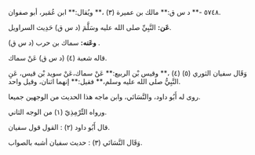 ٥٧٤٨ -** د س ق:** مالك بن عميرة (٣) ،** ويُقال:** ابن عُمَير، أبو صفوان.

**عَن:** النَّبِيِّ صلى الله عليه وسَلَّمَ (د س ق) حَدِيث السراويل.

**وعَنه:** سماك بن حرب (د س ق) .

قاله شعبة (٤) (د س ق) عَنْ سماك.

وَقَال سفيان الثوري (٥) (٤) ،** وقيس بْن الربيع:** عَنْ سماك،عَنْ سويد بْن قيس، عَنِ النَّبِيُّ صلى الله عليه وسلم،** فقيل:** إنهما اثنان، وقيل واحد.

روى له أَبُو داود، والنَّسَائي، وابن ماجه هذا الحديث من الوجهين جميعا.

ورواه التِّرْمِذِيّ (١) من الوجه الثاني.

قال أَبُو داود (٢) : القول قول سفيان.

وَقَال النَّسَائي (٣) : حديث سفيان أشبه بالصواب.